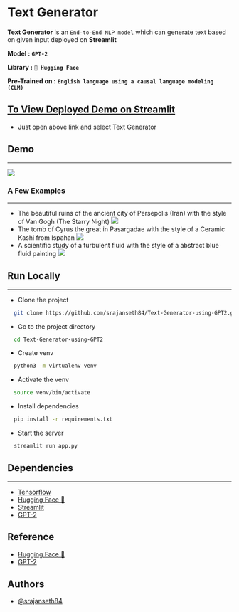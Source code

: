 # Text Generator

**Text Generator** is an `End-to-End NLP model` which can generate text based on given input deployed on **Streamlit**

**Model :** **`GPT-2`**

**Library :** **`🤗 Hugging Face `**

**Pre-Trained on :** **`English language using a causal language modeling (CLM)`**


## [To View Deployed Demo on Streamlit](https://share.streamlit.io/srajanseth84/all-ml-projects-streamlit/main/app.py)
- Just open above link and select Text Generator


## Demo
-----

![](extras/demo.gif.gif)


### A Few Examples
-------------------
* The beautiful ruins of the ancient city of Persepolis (Iran) with the style of Van Gogh (The Starry Night) 
  <img src="images/">
* The tomb of Cyrus the great in Pasargadae with the style of a Ceramic Kashi from Ispahan 
  <img src="images/">
* A scientific study of a turbulent fluid with the style of a abstract blue fluid painting
  <img src = "images/">



## Run Locally
------

* Clone the project

```bash
  git clone https://github.com/srajanseth84/Text-Generator-using-GPT2.git
```

* Go to the project directory

```bash
  cd Text-Generator-using-GPT2
```
* Create venv

```bash
  python3 -m virtualenv venv 
```

* Activate the venv

```bash
  source venv/bin/activate
```

* Install dependencies

```bash
  pip install -r requirements.txt
```

* Start the server

```bash
  streamlit run app.py 
```



## Dependencies
----
* [Tensorflow](https://github.com/tensorflow/tensorflow)
* [Hugging Face 🤗](https://huggingface.co/)
* [Streamlit](https://github.com/streamlit/streamlit)
* [GPT-2](https://huggingface.co/gpt2)  




## Reference

- [Hugging Face 🤗](https://huggingface.co/)
- [GPT-2](https://huggingface.co/gpt2) 

## Authors

- [@srajanseth84](https://github.com/srajanseth84)
